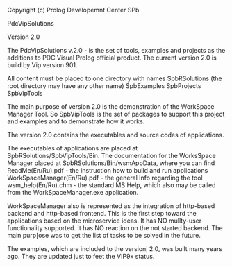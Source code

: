 Copyright (c) Prolog Developemnt Center SPb

PdcVipSolutions

Version 2.0

The PdcVipSolutions v.2.0 - is the set of tools, examples and projects as the additions to PDC Visual Prolog official product.
The current  version 2.0 is build by Vip version 901.

All content must be placed to one directory with names
SpbRSolutions (the root directory may have any other name)
    SpbExamples
    SpbProjects
    SpbVipTools

The main purpose of version 2.0 is the demonstration of the WorkSpace Manager Tool.
So SpbVipTools is the set of packages to support this project and  examples and to demonstrate how it works.

The version 2.0 contains the executables and source codes of applications.

The executables of applications are placed at SpbRSolutions/SpbVipTools/Bin.
The documentation for the WorksSpace Manager placed at SpbRSolutions/Bin/wsmAppData, where you can find
    ReadMe(En/Ru).pdf - the instruction how to build and run applications
    WorkSpaceManager(En/Ru).pdf - the general Info regarding the tool
    wsm_help(En/Ru).chm    -  the standard MS Help, which also may be called from the WorkSpaceManager.exe application.

WorkSpaceManager also is represented as the integration of http-based backend and http-based frontend. This is the first step toward the applications based on the microservice ideas. 
    It has NO mullty-user functionality supported.
    It has NO reaction on the not started backend.
The main purp[ose was to get the list of tasks to be solved in the future.

The examples, which are included to the versionj 2.0, was built many years ago. They are updated just to feet the VIP9x status.
